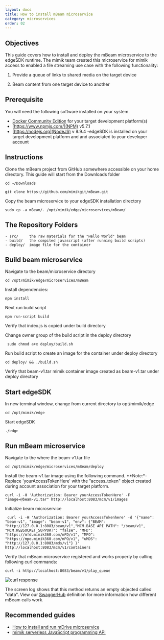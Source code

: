 ```yaml
---
layout: docs
title: How to install mBeam microservice
category: microservices
order: 02
---
```


## Objectives

This guide covers how to install and deploy the mBeam microservice to the edgeSDK runtime. The mimik team created this microservice for mimik access to enabled a file streaming use case with the following functionality:

1. Provide a queue of links to shared media on the target device

2. Beam content from one target device to another

## Prerequisite

You will need the following software installed on your system.

- [Docker Community Edition](https://www.docker.com/community-edition#/download) for your target development platform(s)
- [https://www.npmjs.com/](NPM) v5.7.1
- [https://nodejs.org](NodeJS) v 8.9.4
-edgeSDK is installed on your target development platform and and associated to your developer account

## Instructions

Clone the mBeam project from GitHub somewhere accessible on your home directory. This guide will start from the Downloads folder

```cd ~/Downloads```

```git clone https://github.com/mimikgit/mBeam.git```

Copy the beam microservice to your edgeSDK installation directory

```sudo cp -a mBeam/. /opt/mimik/edge/microservices/mBeam/```

## The Repository Folders

    - src/     the raw materials for the "Hello World" beam
    - build/   the compiled javascript (after running build scripts)
    - deploy/  image file for the container

## Build beam microservice

Navigate to  the beam/microservice directory

```cd /opt/mimik/edge/microservices/mBeam```

Install dependencies:

```npm install```

Next run build script

```npm run-script build```

Verify that index.js is copied under build directory

Change owner group of the build script in the deploy directory

``` sudo chmod a+x deploy/build.sh```

<!-- would it be necessary or nice to have command capture out put of e.g: ls -la | grep ... -->

Run build script to create an image for the container under deploy directory

```cd deploy/ && ./build.sh```

Verify that beam-v1.tar mimik container image created as beam-v1.tar under deploy directory

<!-- would it be necessary or nice to have command capture out put of e.g: ls -la | grep ... -->

## Start edgeSDK

In new terminal window, change from current directory to opt/mimik/edge

```cd /opt/mimik/edge```

Start edgeSDK

```./edge```

## Run mBeam microservice

Navigate to the where the beam-v1.tar file

```cd /opt/mimik/edge/microservices/mBeam/deploy```

Install the beam-v1.tar image using the following command. **Note:*-Replace 'yourAccessTokenHere' with the "access_token" object created during account association for your target platform.


```curl -i -H 'Authorization: Bearer yourAccessTokenHere' -F  "image=@beam-v1.tar" http://localhost:8083/mcm/v1/images```


Initialize beam microservice

``` curl -i -H 'Authorization: Bearer yourAccessTokenhere' -d '{"name": "beam-v1", "image": "beam-v1", "env": {"BEAM": "http://127.0.0.1:8083/beam/v1","MCM.BASE_API_PATH": "/beam/v1", "MCM.WEBSOCKET_SUPPORT": "false", "MFD": "https://mfd.mimik360.com/mFD/v1", "MPO": "https://mpo.mimik360.com/mPO/v1", "uMDS": "http://127.0.0.1:8083/mds/v1"} }' http://localhost:8083/mcm/v1/containers``` 

Verify that mBeam microservice registered and works properly by calling following curl commands:

```curl -i http://localhost:8083/beam/v1/play_queue```

![curl response](/assets/images/documentation/mBeam_response_play_queue.png)

The screen log shows that this method returns an empty objected called "data". View our [SwaggerHub](https://app.swaggerhub.com/apis/mimik/mBeam) definition for more information how different mBeam calls work.

## Recommended guides

- [How to install and run mDrive microservice](/docs/1.1.0/microservices/how-to-deploy-mdrive-microservice.html)
- [mimik serverless JavaScript programming API](/docs/1.1.0/resources/how-to-use-mimik-serverless-javascript-programming-api.html)